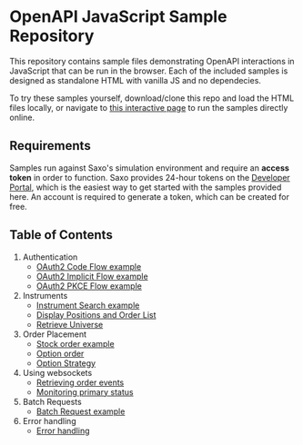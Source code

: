 # OpenAPI JavaScript Sample Repository

This repository contains sample files demonstrating OpenAPI interactions in JavaScript that can be run in the browser. Each of the included samples is designed as standalone HTML with vanilla JS and no dependecies.

To try these samples yourself, download/clone this repo and load the HTML files locally, or navigate to [this interactive page](https://saxobank.github.io/openapi-samples-js/) to run the samples directly online.

## Requirements

Samples run against Saxo's simulation environment and require an **access token** in order to function. Saxo provides 24-hour tokens on the [Developer Portal](https://www.developer.saxo/openapi/token/), which is the easiest way to get started with the samples provided here. An account is required to generate a token, which can be created for free.

## Table of Contents

1. Authentication
    - [OAuth2 Code Flow example](authentication/oauth2-code-flow)
    - [OAuth2 Implicit Flow example](authentication/oauth2-implicit-flow)
    - [OAuth2 PKCE Flow example](authentication/oauth2-pkce-flow)
2. Instruments
    - [Instrument Search example](instruments/instrument-search)
    - [Display Positions and Order List](instruments/display-positions-orders)
    - [Retrieve Universe](instruments/instrument-retrieval)
3. Order Placement
    - [Stock order example](orders/stocks)
    - [Option order](orders/options)
    - [Option Strategy](orders/option-strategies)
4. Using websockets
    - [Retrieving order events](websockets/order-events-monitoring)
    - [Monitoring primary status](websockets/primary-monitoring)
5. Batch Requests
    - [Batch Request example](batch-request)
6. Error handling
    - [Error handling](error-handling)
